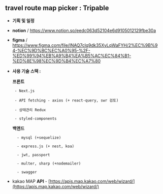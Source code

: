 ## travel route map picker : Tripable

- **기획 및 일정**  
- **notion** / https://www.notion.so/eedc063d52104e6d9105012129fbe30a
- **figma** / https://www.figma.com/file/INAQ7clq9dk35XyLqWaFYH/2%EC%9B%94-%EC%9D%BC%EC%A0%95-%2F-%ED%99%94%EB%A9%B4%EA%B5%AC%EC%84%B1-%ED%8E%98%EC%9D%B4%EC%A7%80
- **사용 기술 스택 :**
 
     **프론트**
       
       - Next.js 
       
       - API fetching - axios (+ react-query, swr 검토)
       
       - 상태관리 Redux 
       
       - styled-components
    
    **백앤드**
        
        - mysql (+sequelize)
        
        - express.js (+ nest, koa)
        
        - jwt, passport
        
        - multer, sharp (+nodemailer)
        
        - swagger
        
- kakao MAP **API** - [https://apis.map.kakao.com/web/wizard/](https://apis.map.kakao.com/web/wizard/)
